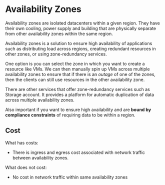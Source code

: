 # Availability Zones

Availability zones are isolated datacenters within a given region. They have their own cooling, power supply and building that are physically separate from other availability zones within the same region.

Availability zones is a solution to ensure high availability of applications such as distributing load across regions, creating redundant resources in other zones, or using zone-redundancy services.

One option is you can select the zone in which you want to create a resource like VMs. We can then manually spin up VMs across multiple availability zones to ensure that if there is an *outage* of one of the zones, then the clients can still use resources in the other availability zone.

There are other services that offer zone-redundancy services such as Storage account. It provides a platform for automatic duplication of data across multiple availability zones.

Also important if you want to ensure high availability and are **bound by compliance constraints** of requiring data to be within a region.

## Cost

What has costs:

- There is ingress and egress cost associated with network traffic between availability zones.

What does not cost:

- No cost in network traffic within same availability zones